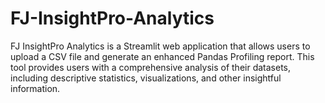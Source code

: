 # FJ-InsightPro-Analytics
FJ InsightPro Analytics is a Streamlit web application that allows users to upload a CSV file and generate an enhanced Pandas Profiling report. This tool provides users with a comprehensive analysis of their datasets, including descriptive statistics, visualizations, and other insightful information.

